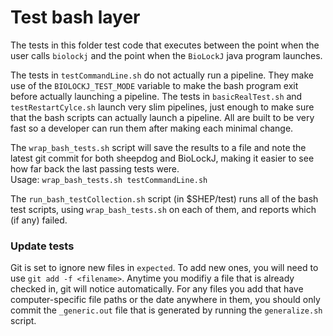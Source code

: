 # Test bash layer

The tests in this folder test code that executes between the point when the user calls `biolockj` and the point when the `BioLockJ` java program launches.

The tests in `testCommandLine.sh` do not actually run a pipeline.  They make use of the `BIOLOCKJ_TEST_MODE` variable to make the bash program exit before actually launching a pipeline.  The tests in `basicRealTest.sh` and `testRestartCylce.sh` launch very slim pipelines, just enough to make sure that the bash scripts can actually launch a pipeline. All are built to be very fast so a developer can run them after making each minimal change.

The `wrap_bash_tests.sh` script will save the results to a file and note the latest git commit for both sheepdog and BioLockJ, making it easier to see how far back the last passing tests were.
<br>Usage: `wrap_bash_tests.sh testCommandLine.sh`

The `run_bash_testCollection.sh` script (in $SHEP/test) runs all of the bash test scripts, using `wrap_bash_tests.sh` on each of them, and reports which (if any) failed.

### Update tests

Git is set to ignore new files in `expected`.  To add new ones, you will need to use `git add -f <filename>`.  Anytime you modifiy a file that is already checked in, git will notice automatically.  For any files you add that have computer-specific file paths or the date anywhere in them, you should only commit the `_generic.out` file that is generated by running the `generalize.sh` script.
